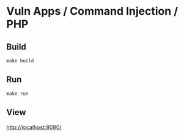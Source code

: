 # Vuln Apps / Command Injection / PHP

## Build

```shell
make build
```

## Run

```shell
make run
```

## View

<http://localhost:8080/>
